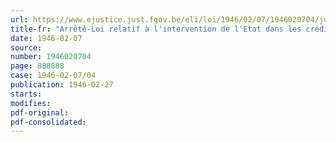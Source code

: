 ```yaml
---
url: https://www.ejustice.just.fgov.be/eli/loi/1946/02/07/1946020704/justel
title-fr: "Arrêté-Loi relatif à l'intervention de l'Etat dans les crédits spéciaux à la restauration des dommages de guerre, consentis par la Société nationale de Crédit à l'Industrie"
date: 1946-02-07
source:
number: 1946020704
page: 888888
case: 1946-02-07/04
publication: 1946-02-27
starts:
modifies:
pdf-original:
pdf-consolidated:
---
```


